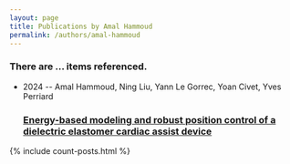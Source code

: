 ```yaml
---
layout: page
title: Publications by Amal Hammoud
permalink: /authors/amal-hammoud
---
```


<h3 id="number-posts">There are ... items referenced.</h3>
<ul class="post-list">
<li><span class='post-meta'>2024 -- Amal Hammoud, Ning Liu, Yann Le Gorrec, Yoan Civet, Yves Perriard</span><h3><a class='post-link' href="{{ site.baseurl }}/energy-based-modeling-and-robust-position-control-of-a-dielectric-elastomer-cardiac-assist-device">Energy-based modeling and robust position control of a dielectric elastomer cardiac assist device</a></h3></li>

</ul>
{% include count-posts.html %}
